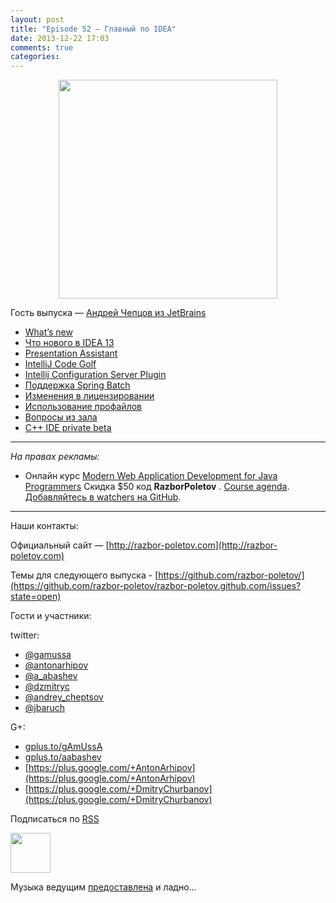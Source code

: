 ```yaml
---
layout: post
title: "Episode 52 — Главный по IDEA"
date: 2013-12-22 17:03
comments: true
categories: 
---
```


<div class="separator" style="clear: both; text-align: center;">
<a href="http://razbor-poletov.com/images/razbor_52_text.jpg" imageanchor="1" style="margin-left: 1em; margin-right: 1em;"><img border="0" height="350" src="http://razbor-poletov.com/images/razbor_52_text.jpg" width="350" /></a>
</div>

Гость выпуска — [Андрей Чепцов из JetBrains](mailto:andrey.cheptsov@jetbrains.com)

- [What’s new](http://www.jetbrains.com/idea/whatsnew/)
- [Что нового в IDEA 13](http://habrahabr.ru/company/JetBrains/blog/204590/)
- [Presentation Assistant](http://plugins.jetbrains.com/plugin/7345)
- [IntelliJ Code Golf](http://plugins.jetbrains.com/plugin/7243 ) 
- [Intellij Configuration Server Plugin](http://plugins.jetbrains.com/plugin/4560?pr=idea )
- [Поддержка Spring Batch](http://blog.jetbrains.com/idea/2012/10/support-for-spring-batch-in-intellij-idea-12/ )
- [Изменения в лицензировании](http://blog.jetbrains.com/idea/2013/12/intellij-idea-personal-licensing-changes/)
- [Использование профайлов](http://arhipov.blogspot.com/2012/04/intellijidea-tip-configuration-profiles.html)
- [Вопросы из зала](https://github.com/razbor-poletov/razbor-poletov.github.com/issues/9)
- [C++ IDE private beta](http://www.jetbrains.com/objc/features/cpp.html#form )

---

_На правах рекламы:_

* Онлайн курс [Modern Web Application Development for Java Programmers](http://www.eventbrite.com/e/modern-web-application-development-for-java-programmers-tickets-9775299183) Скидка $50 код **RazborPoletov** . [Course agenda](https://github.com/yfain/WebDevForJavaProgrammers). [Добавляйтесь в watchers на GitHub](https://github.com/yfain/WebDevForJavaProgrammers/watchers).

---

Наши контакты:

Официальный сайт — [http://razbor-poletov.com](http://razbor-poletov.com)

Темы для следующего выпуска - [https://github.com/razbor-poletov/](https://github.com/razbor-poletov/razbor-poletov.github.com/issues?state=open)

Гости и участники:

twitter: 

 * [@gamussa](https://twitter.com/#!/gamussa)
 * [@antonarhipov](https://twitter.com/#!/antonarhipov)
 * [@a_abashev](https://twitter.com/#!/a_abashev)
 * [@dzmitryc ](https://twitter.com/#!/dzmitryc)
 * [@andrey_cheptsov ](https://twitter.com/#!/andrey_cheptsov)
 * [@jbaruch](https://twitter.com/#!/jbaruch) 

G+:

 * [gplus.to/gAmUssA](http://gplus.to/gAmUssA) 
 * [gplus.to/aabashev](http://gplus.to/aabashev) 
 * [https://plus.google.com/+AntonArhipov](https://plus.google.com/+AntonArhipov) 
 * [https://plus.google.com/+DmitryChurbanov](https://plus.google.com/+DmitryChurbanov) 

<!-- player goes here-->

<audio preload="none">
   <source src="http://traffic.libsyn.com/razborpoletov/razbor_52.mp3" type="audio/mp3" />
   Your browser does not support the audio tag.
</audio>

Подписаться по [RSS](http://feeds.feedburner.com/razbor-podcast)

<!-- episode file link goes here-->
<a href="http://traffic.libsyn.com/razborpoletov/razbor_52.mp3" imageanchor="1" style="clear: left; margin-bottom: 1em; margin-left: auto; margin-right: 2em;"><img border="0" height="64" src="http://2.bp.blogspot.com/-qkfh8Q--dks/T0gixAMzuII/AAAAAAAAHD0/O5LbF3vvBNQ/s200/1330127522_mp3.png" width="64" /></a>

Музыка ведущим [предоставлена](http://www.audiobank.fm/single-music/27/111/More-And-Less/) и ладно...